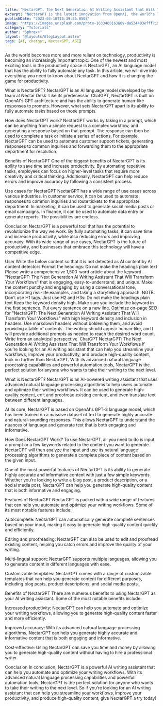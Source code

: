 ```yaml
---
title: "NectarGPT: The Next Generation AI Writing Assistant That Will Transform Your Workflows"
excerpt: "NectarGPT is the latest innovation from OpenAI, the world's leading AI research lab. It's an autonomous writing assistant that utilizes cutting-edge AI technology to help you automate repetitive writing tasks, generate high-quality content, and streamline your workflows. With NectarGPT, you can save countless hours on writing projects and focus on the things that matter most to your business."
publishDate: "2023-04-10T15:39:36.050Z"
image: "https://images.unsplash.com/photo-1633460163609-da524403efff?ixlib=rb-4.0.3&ixid=MnwxMjA3fDB8MHxwaG90by1wYWdlfHx8fGVufDB8fHx8&auto=format&fit=crop&w=387&q=80"
category: "Tutorials"
author: "Sphrex+"
layout: "@layouts/BlogLayout.astro"
tags: [AI, chatgpt, NectarGPT, AGI]
---
```


As the world becomes more and more reliant on technology, productivity is becoming an increasingly important topic. One of the newest and most exciting tools in the productivity space is NectarGPT, an AI language model that has the ability to fully automate any task. In this article, we will dive into everything you need to know about NectarGPT and how it is changing the game for productivity.

What is NectarGPT?
NectarGPT is an AI language model developed by the team at Nectar Desk. Like its predecessor, ChatGPT, NectarGPT is built on OpenAI's GPT architecture and has the ability to generate human-like responses to prompts. However, what sets NectarGPT apart is its ability to fully automate tasks based on those prompts.

How does NectarGPT work?
NectarGPT works by taking in a prompt, which can be anything from a simple request to a complex workflow, and generating a response based on that prompt. The response can then be used to complete a task or initiate a series of actions. For example, NectarGPT can be used to automate customer support tickets, generating responses to common inquiries and forwarding them to the appropriate department for resolution.

Benefits of NectarGPT
One of the biggest benefits of NectarGPT is its ability to save time and increase productivity. By automating repetitive tasks, employees can focus on higher-level tasks that require more creativity and critical thinking. Additionally, NectarGPT can help reduce errors and improve accuracy by following a consistent process.

Use cases for NectarGPT
NectarGPT has a wide range of use cases across various industries. In customer service, it can be used to automate responses to common inquiries and route tickets to the appropriate department. In marketing, it can be used to generate social media posts or email campaigns. In finance, it can be used to automate data entry or generate reports. The possibilities are endless.

Conclusion
NectarGPT is a powerful tool that has the potential to revolutionize the way we work. By fully automating tasks, it can save time and increase productivity, while also reducing errors and improving accuracy. With its wide range of use cases, NectarGPT is the future of productivity, and businesses that embrace this technology will have a competitive edge.





User
Write the below content so that it is not detected as AI content by AI content detectors
Format the headings: Do not make the headings plain text
Please write a comprehensive 1,500-word article about the keyword "NectarGPT: The Next Generation AI Writing Assistant That Will Transform Your Workflows" that is engaging, easy-to-understand, and unique. Make the content punchy and engaging by using a conversational tone, incorporating real-life examples, and taking a storytelling approach. 
NOTE: Don’t use H1 tags. Just use H2 and H3s: Do not make the headings plain text
Keep the keyword density high.
Make sure you include the keyword in the first sentence.
Put every sentence on a new line.
Optimize on-page SEO for "NectarGPT: The Next Generation AI Writing Assistant That Will Transform Your Workflows" with high keyword density and inclusion in headers. Use markdown headers without boldening them, and avoid providing a table of contents. The writing should appear human-like, and I will provide additional prompts as needed to reach the desired word count. 
Write from an analytical perspective.
ChatGPT
NectarGPT: The Next Generation AI Writing Assistant That Will Transform Your Workflows
If you're looking for an AI writing assistant that can help you streamline your workflows, improve your productivity, and produce high-quality content, look no further than NectarGPT. With its advanced natural language processing capabilities and powerful automation tools, NectarGPT is the perfect solution for anyone who wants to take their writing to the next level.

What is NectarGPT?
NectarGPT is an AI-powered writing assistant that uses advanced natural language processing algorithms to help users automate and optimize their writing workflows. It can be used to generate high-quality content, edit and proofread existing content, and even translate text between different languages.

At its core, NectarGPT is based on OpenAI's GPT-3 language model, which has been trained on a massive dataset of text to generate highly accurate and natural-sounding responses. This allows NectarGPT to understand the nuances of language and generate text that is both engaging and informative.

How Does NectarGPT Work?
To use NectarGPT, all you need to do is input a prompt or a few keywords related to the content you want to generate. NectarGPT will then analyze the input and use its natural language processing algorithms to generate a complete piece of content based on the given input.

One of the most powerful features of NectarGPT is its ability to generate highly accurate and informative content with just a few simple keywords. Whether you're looking to write a blog post, a product description, or a social media post, NectarGPT can help you generate high-quality content that is both informative and engaging.

Features of NectarGPT
NectarGPT is packed with a wide range of features that can help you automate and optimize your writing workflows. Some of its most notable features include:

Autocomplete: NectarGPT can automatically generate complete sentences based on your input, making it easy to generate high-quality content quickly and efficiently.

Editing and proofreading: NectarGPT can also be used to edit and proofread existing content, helping you catch errors and improve the quality of your writing.

Multi-lingual support: NectarGPT supports multiple languages, allowing you to generate content in different languages with ease.

Customizable templates: NectarGPT comes with a range of customizable templates that can help you generate content for different purposes, including blog posts, product descriptions, and social media posts.

Benefits of NectarGPT
There are numerous benefits to using NectarGPT as your AI writing assistant. Some of the most notable benefits include:

Increased productivity: NectarGPT can help you automate and optimize your writing workflows, allowing you to generate high-quality content faster and more efficiently.

Improved accuracy: With its advanced natural language processing algorithms, NectarGPT can help you generate highly accurate and informative content that is both engaging and informative.

Cost-effective: Using NectarGPT can save you time and money by allowing you to generate high-quality content without having to hire a professional writer.

Conclusion
In conclusion, NectarGPT is a powerful AI writing assistant that can help you automate and optimize your writing workflows. With its advanced natural language processing capabilities and powerful automation tools, NectarGPT is the perfect solution for anyone who wants to take their writing to the next level. So if you're looking for an AI writing assistant that can help you streamline your workflows, improve your productivity, and produce high-quality content, give NectarGPT a try today!